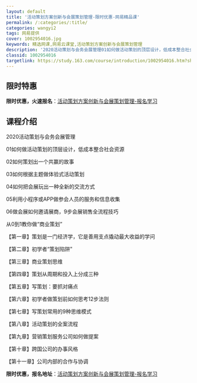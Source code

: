 ```yaml
---
layout: default
title: '活动策划方案创新与会展策划管理-限时优惠-网易精品课'
permalink: /:categories/:title/
categories: wangyi2
tags: 网易提供
cover: 1002954016.jpg
keywords: 精选网课,网易云课堂,活动策划方案创新与会展策划管理
description: '2020活动策划与会务会展管理01如何做活动策划的顶层设计，低成本整合社会资源02如何策划出一个共赢的故事03如何根据主'
classid: 1002954016
targetlink: https://study.163.com/course/introduction/1002954016.htm?share=1&shareId=1025206652&utm_campaign=share&utm_medium=iphoneShare&utm_source=&utm_u=1025206652
---
```


## 限时特惠

**限时优惠，火速报名**：[活动策划方案创新与会展策划管理-报名学习](https://study.163.com/course/introduction/1002954016.htm?share=1&shareId=1025206652&utm_campaign=share&utm_medium=iphoneShare&utm_source=&utm_u=1025206652)

## 课程介绍

2020活动策划与会务会展管理

01如何做活动策划的顶层设计，低成本整合社会资源

02如何策划出一个共赢的故事

03如何根据主题做体验式活动策划

04如何把会展玩出一种全新的交流方式

05利用小程序或APP做参会人员的服务和信息收集

06做会展如何邀请展商，9步会展销售全流程技巧



从0到1教你做“商业策划”

【第一章】策划是一门经济学，它是善用支点撬动最大收益的学问

【第二章】初学者“策划陷阱”

【第三章】商业策划思维 

【第四章】策划从周期和投入上分成三种

【第五章】写策划：要抓对痛点

【第六章】初学者做策划前如何思考12步法则

【第七章】写策划常用的9种思维模式

【第八章】活动策划的全案流程

【第九章】营销策划服务公司如何做提案

【第十章】跨国公司的办事风格

【第十一章】公司内部的合作与协调

**限时优惠，报名地址**：[活动策划方案创新与会展策划管理-报名学习](https://study.163.com/course/introduction/1002954016.htm?share=1&shareId=1025206652&utm_campaign=share&utm_medium=iphoneShare&utm_source=&utm_u=1025206652)

